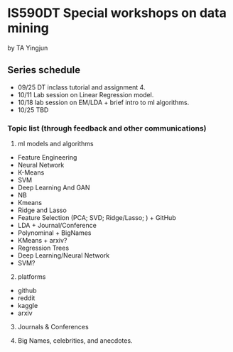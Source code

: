 # IS590DT Special workshops on data mining 
by TA Yingjun
## Series schedule
 - 09/25 DT inclass tutorial and assignment 4.
 - 10/11 Lab session on Linear Regression model.
 - 10/18 lab session on EM/LDA + brief intro to ml algorithms.
 - 10/25 TBD
 
 
 
  
 

### Topic list (through feedback and other communications)
1. ml models and algorithms
- Feature Engineering
- Neural Network
- K-Means
- SVM
- Deep Learning And GAN
- NB
- Kmeans
- Ridge and Lasso
 - Feature Selection (PCA; SVD; Ridge/Lasso; ) + GitHub
 - LDA + Journal/Conference
 - Polynominal + BigNames
 - KMeans + arxiv?
 - Regression Trees
 - Deep Learning/Neural Network
 - SVM?
 
2. platforms
- github
- reddit
- kaggle
- arxiv

3. Journals & Conferences

4. Big Names, celebrities, and anecdotes.

